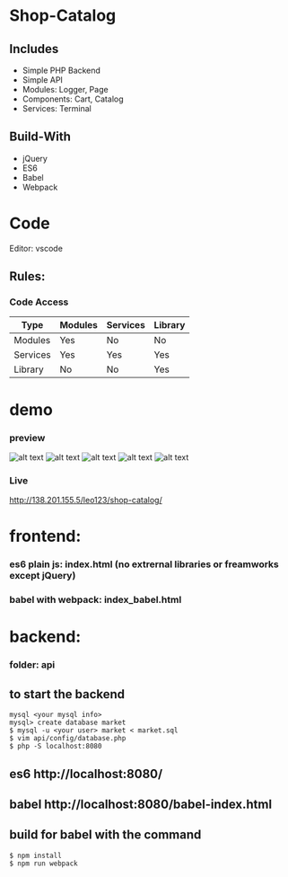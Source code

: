 # Shop-Catalog
## Includes
  - Simple PHP Backend
  - Simple API
  - Modules: Logger, Page
  - Components: Cart, Catalog
  - Services: Terminal


## Build-With
  - jQuery
  - ES6
  - Babel
  - Webpack

# Code
Editor: vscode
## Rules:
### Code Access
| Type | Modules | Services | Library
| ------ | ------ | ------ | ------ |
| Modules | Yes | No | No
| Services | Yes | Yes | Yes
| Library | No | No | Yes

# demo
### preview
![alt text](https://i.ibb.co/JFQ9Wm1/1.png)
![alt text](https://i.ibb.co/KGgyCx1/2.png)
![alt text](https://i.ibb.co/gygZSBb/3.png)
![alt text](https://i.ibb.co/cYV4d2G/image.png)
![alt text](https://i.ibb.co/kHsq0dq/image.png)

### Live
http://138.201.155.5/leo123/shop-catalog/

# frontend:
### es6 plain js: index.html (no extrernal libraries or freamworks except jQuery)
### babel with webpack: index_babel.html

# backend:
### folder: api

## to start the backend
```
mysql <your mysql info>
mysql> create database market
$ mysql -u <your user> market < market.sql
$ vim api/config/database.php
$ php -S localhost:8080
````
## es6 http://localhost:8080/
## babel http://localhost:8080/babel-index.html

## build for babel with the command 
````
$ npm install
$ npm run webpack
````
